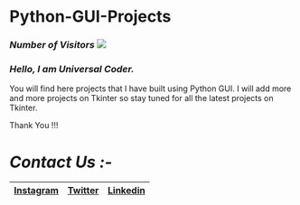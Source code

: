 # Python-GUI-Projects
### *Number of Visitors*  ![](https://visitor-badge.glitch.me/badge?page_id=universal_coder)
### *Hello, I am Universal Coder.*
You will find here projects that I have built using Python GUI. I will add more and more projects on Tkinter so stay tuned for all the latest projects on Tkinter. 

Thank You !!!

# *Contact Us :-*


|[Instagram](https://instagram.com/universal_coder)|[Twitter](https://twitter.com/LondheAaryan)|[Linkedin](https://www.linkedin.com/in/aaryan-r-londhe-0a1809179/)|
|-|-|-|
